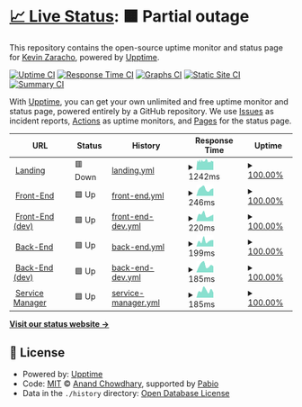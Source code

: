 # [📈 Live Status](https://kevinzaracho.com): <!--live status--> **🟧 Partial outage**

This repository contains the open-source uptime monitor and status page for [Kevin Zaracho](kevinzaracho.com), powered by [Upptime](https://github.com/upptime/upptime).

[![Uptime CI](https://github.com/kenzaflow/grow2on-uptime/workflows/Uptime%20CI/badge.svg)](https://github.com/kenzaflow/grow2on-uptime/actions?query=workflow%3A%22Uptime+CI%22)
[![Response Time CI](https://github.com/kenzaflow/grow2on-uptime/workflows/Response%20Time%20CI/badge.svg)](https://github.com/kenzaflow/grow2on-uptime/actions?query=workflow%3A%22Response+Time+CI%22)
[![Graphs CI](https://github.com/kenzaflow/grow2on-uptime/workflows/Graphs%20CI/badge.svg)](https://github.com/kenzaflow/grow2on-uptime/actions?query=workflow%3A%22Graphs+CI%22)
[![Static Site CI](https://github.com/kenzaflow/grow2on-uptime/workflows/Static%20Site%20CI/badge.svg)](https://github.com/kenzaflow/grow2on-uptime/actions?query=workflow%3A%22Static+Site+CI%22)
[![Summary CI](https://github.com/kenzaflow/grow2on-uptime/workflows/Summary%20CI/badge.svg)](https://github.com/kenzaflow/grow2on-uptime/actions?query=workflow%3A%22Summary+CI%22)

With [Upptime](https://upptime.js.org), you can get your own unlimited and free uptime monitor and status page, powered entirely by a GitHub repository. We use [Issues](https://github.com/kenzaflow/grow2on-uptime/issues) as incident reports, [Actions](https://github.com/kenzaflow/grow2on-uptime/actions) as uptime monitors, and [Pages](https://kevinzaracho.com) for the status page.

<!--start: status pages-->
<!-- This summary is generated by Upptime (https://github.com/upptime/upptime) -->
<!-- Do not edit this manually, your changes will be overwritten -->
<!-- prettier-ignore -->
| URL | Status | History | Response Time | Uptime |
| --- | ------ | ------- | ------------- | ------ |
| <img alt="" src="https://icons.duckduckgo.com/ip3/grow2on.com.ico" height="13"> [Landing](https://grow2on.com) | 🟥 Down | [landing.yml](https://github.com/kvnzrch/grow2on-uptime/commits/HEAD/history/landing.yml) | <details><summary><img alt="Response time graph" src="./graphs/landing/response-time-week.png" height="20"> 1242ms</summary><br><a href="https://kenzaflow.github.io/grow2on-uptime/history/landing"><img alt="Response time 1134" src="https://img.shields.io/endpoint?url=https%3A%2F%2Fraw.githubusercontent.com%2Fkvnzrch%2Fgrow2on-uptime%2FHEAD%2Fapi%2Flanding%2Fresponse-time.json"></a><br><a href="https://kenzaflow.github.io/grow2on-uptime/history/landing"><img alt="24-hour response time 1250" src="https://img.shields.io/endpoint?url=https%3A%2F%2Fraw.githubusercontent.com%2Fkvnzrch%2Fgrow2on-uptime%2FHEAD%2Fapi%2Flanding%2Fresponse-time-day.json"></a><br><a href="https://kenzaflow.github.io/grow2on-uptime/history/landing"><img alt="7-day response time 1242" src="https://img.shields.io/endpoint?url=https%3A%2F%2Fraw.githubusercontent.com%2Fkvnzrch%2Fgrow2on-uptime%2FHEAD%2Fapi%2Flanding%2Fresponse-time-week.json"></a><br><a href="https://kenzaflow.github.io/grow2on-uptime/history/landing"><img alt="30-day response time 1280" src="https://img.shields.io/endpoint?url=https%3A%2F%2Fraw.githubusercontent.com%2Fkvnzrch%2Fgrow2on-uptime%2FHEAD%2Fapi%2Flanding%2Fresponse-time-month.json"></a><br><a href="https://kenzaflow.github.io/grow2on-uptime/history/landing"><img alt="1-year response time 1146" src="https://img.shields.io/endpoint?url=https%3A%2F%2Fraw.githubusercontent.com%2Fkvnzrch%2Fgrow2on-uptime%2FHEAD%2Fapi%2Flanding%2Fresponse-time-year.json"></a></details> | <details><summary><a href="https://kenzaflow.github.io/grow2on-uptime/history/landing">100.00%</a></summary><a href="https://kenzaflow.github.io/grow2on-uptime/history/landing"><img alt="All-time uptime 59.99%" src="https://img.shields.io/endpoint?url=https%3A%2F%2Fraw.githubusercontent.com%2Fkvnzrch%2Fgrow2on-uptime%2FHEAD%2Fapi%2Flanding%2Fuptime.json"></a><br><a href="https://kenzaflow.github.io/grow2on-uptime/history/landing"><img alt="24-hour uptime 100.00%" src="https://img.shields.io/endpoint?url=https%3A%2F%2Fraw.githubusercontent.com%2Fkvnzrch%2Fgrow2on-uptime%2FHEAD%2Fapi%2Flanding%2Fuptime-day.json"></a><br><a href="https://kenzaflow.github.io/grow2on-uptime/history/landing"><img alt="7-day uptime 100.00%" src="https://img.shields.io/endpoint?url=https%3A%2F%2Fraw.githubusercontent.com%2Fkvnzrch%2Fgrow2on-uptime%2FHEAD%2Fapi%2Flanding%2Fuptime-week.json"></a><br><a href="https://kenzaflow.github.io/grow2on-uptime/history/landing"><img alt="30-day uptime 99.79%" src="https://img.shields.io/endpoint?url=https%3A%2F%2Fraw.githubusercontent.com%2Fkvnzrch%2Fgrow2on-uptime%2FHEAD%2Fapi%2Flanding%2Fuptime-month.json"></a><br><a href="https://kenzaflow.github.io/grow2on-uptime/history/landing"><img alt="1-year uptime 48.73%" src="https://img.shields.io/endpoint?url=https%3A%2F%2Fraw.githubusercontent.com%2Fkvnzrch%2Fgrow2on-uptime%2FHEAD%2Fapi%2Flanding%2Fuptime-year.json"></a></details>
| <img alt="" src="https://icons.duckduckgo.com/ip3/integrador.grow2on.com.ico" height="13"> [Front-End](https://integrador.grow2on.com) | 🟩 Up | [front-end.yml](https://github.com/kvnzrch/grow2on-uptime/commits/HEAD/history/front-end.yml) | <details><summary><img alt="Response time graph" src="./graphs/front-end/response-time-week.png" height="20"> 246ms</summary><br><a href="https://kenzaflow.github.io/grow2on-uptime/history/front-end"><img alt="Response time 228" src="https://img.shields.io/endpoint?url=https%3A%2F%2Fraw.githubusercontent.com%2Fkvnzrch%2Fgrow2on-uptime%2FHEAD%2Fapi%2Ffront-end%2Fresponse-time.json"></a><br><a href="https://kenzaflow.github.io/grow2on-uptime/history/front-end"><img alt="24-hour response time 258" src="https://img.shields.io/endpoint?url=https%3A%2F%2Fraw.githubusercontent.com%2Fkvnzrch%2Fgrow2on-uptime%2FHEAD%2Fapi%2Ffront-end%2Fresponse-time-day.json"></a><br><a href="https://kenzaflow.github.io/grow2on-uptime/history/front-end"><img alt="7-day response time 246" src="https://img.shields.io/endpoint?url=https%3A%2F%2Fraw.githubusercontent.com%2Fkvnzrch%2Fgrow2on-uptime%2FHEAD%2Fapi%2Ffront-end%2Fresponse-time-week.json"></a><br><a href="https://kenzaflow.github.io/grow2on-uptime/history/front-end"><img alt="30-day response time 386" src="https://img.shields.io/endpoint?url=https%3A%2F%2Fraw.githubusercontent.com%2Fkvnzrch%2Fgrow2on-uptime%2FHEAD%2Fapi%2Ffront-end%2Fresponse-time-month.json"></a><br><a href="https://kenzaflow.github.io/grow2on-uptime/history/front-end"><img alt="1-year response time 239" src="https://img.shields.io/endpoint?url=https%3A%2F%2Fraw.githubusercontent.com%2Fkvnzrch%2Fgrow2on-uptime%2FHEAD%2Fapi%2Ffront-end%2Fresponse-time-year.json"></a></details> | <details><summary><a href="https://kenzaflow.github.io/grow2on-uptime/history/front-end">100.00%</a></summary><a href="https://kenzaflow.github.io/grow2on-uptime/history/front-end"><img alt="All-time uptime 100.00%" src="https://img.shields.io/endpoint?url=https%3A%2F%2Fraw.githubusercontent.com%2Fkvnzrch%2Fgrow2on-uptime%2FHEAD%2Fapi%2Ffront-end%2Fuptime.json"></a><br><a href="https://kenzaflow.github.io/grow2on-uptime/history/front-end"><img alt="24-hour uptime 100.00%" src="https://img.shields.io/endpoint?url=https%3A%2F%2Fraw.githubusercontent.com%2Fkvnzrch%2Fgrow2on-uptime%2FHEAD%2Fapi%2Ffront-end%2Fuptime-day.json"></a><br><a href="https://kenzaflow.github.io/grow2on-uptime/history/front-end"><img alt="7-day uptime 100.00%" src="https://img.shields.io/endpoint?url=https%3A%2F%2Fraw.githubusercontent.com%2Fkvnzrch%2Fgrow2on-uptime%2FHEAD%2Fapi%2Ffront-end%2Fuptime-week.json"></a><br><a href="https://kenzaflow.github.io/grow2on-uptime/history/front-end"><img alt="30-day uptime 100.00%" src="https://img.shields.io/endpoint?url=https%3A%2F%2Fraw.githubusercontent.com%2Fkvnzrch%2Fgrow2on-uptime%2FHEAD%2Fapi%2Ffront-end%2Fuptime-month.json"></a><br><a href="https://kenzaflow.github.io/grow2on-uptime/history/front-end"><img alt="1-year uptime 100.00%" src="https://img.shields.io/endpoint?url=https%3A%2F%2Fraw.githubusercontent.com%2Fkvnzrch%2Fgrow2on-uptime%2FHEAD%2Fapi%2Ffront-end%2Fuptime-year.json"></a></details>
| <img alt="" src="https://icons.duckduckgo.com/ip3/integrador.dev.grow2on.com.ico" height="13"> [Front-End (dev)](https://integrador.dev.grow2on.com) | 🟩 Up | [front-end-dev.yml](https://github.com/kvnzrch/grow2on-uptime/commits/HEAD/history/front-end-dev.yml) | <details><summary><img alt="Response time graph" src="./graphs/front-end-dev/response-time-week.png" height="20"> 220ms</summary><br><a href="https://kenzaflow.github.io/grow2on-uptime/history/front-end-dev"><img alt="Response time 213" src="https://img.shields.io/endpoint?url=https%3A%2F%2Fraw.githubusercontent.com%2Fkvnzrch%2Fgrow2on-uptime%2FHEAD%2Fapi%2Ffront-end-dev%2Fresponse-time.json"></a><br><a href="https://kenzaflow.github.io/grow2on-uptime/history/front-end-dev"><img alt="24-hour response time 229" src="https://img.shields.io/endpoint?url=https%3A%2F%2Fraw.githubusercontent.com%2Fkvnzrch%2Fgrow2on-uptime%2FHEAD%2Fapi%2Ffront-end-dev%2Fresponse-time-day.json"></a><br><a href="https://kenzaflow.github.io/grow2on-uptime/history/front-end-dev"><img alt="7-day response time 220" src="https://img.shields.io/endpoint?url=https%3A%2F%2Fraw.githubusercontent.com%2Fkvnzrch%2Fgrow2on-uptime%2FHEAD%2Fapi%2Ffront-end-dev%2Fresponse-time-week.json"></a><br><a href="https://kenzaflow.github.io/grow2on-uptime/history/front-end-dev"><img alt="30-day response time 248" src="https://img.shields.io/endpoint?url=https%3A%2F%2Fraw.githubusercontent.com%2Fkvnzrch%2Fgrow2on-uptime%2FHEAD%2Fapi%2Ffront-end-dev%2Fresponse-time-month.json"></a><br><a href="https://kenzaflow.github.io/grow2on-uptime/history/front-end-dev"><img alt="1-year response time 213" src="https://img.shields.io/endpoint?url=https%3A%2F%2Fraw.githubusercontent.com%2Fkvnzrch%2Fgrow2on-uptime%2FHEAD%2Fapi%2Ffront-end-dev%2Fresponse-time-year.json"></a></details> | <details><summary><a href="https://kenzaflow.github.io/grow2on-uptime/history/front-end-dev">100.00%</a></summary><a href="https://kenzaflow.github.io/grow2on-uptime/history/front-end-dev"><img alt="All-time uptime 100.00%" src="https://img.shields.io/endpoint?url=https%3A%2F%2Fraw.githubusercontent.com%2Fkvnzrch%2Fgrow2on-uptime%2FHEAD%2Fapi%2Ffront-end-dev%2Fuptime.json"></a><br><a href="https://kenzaflow.github.io/grow2on-uptime/history/front-end-dev"><img alt="24-hour uptime 100.00%" src="https://img.shields.io/endpoint?url=https%3A%2F%2Fraw.githubusercontent.com%2Fkvnzrch%2Fgrow2on-uptime%2FHEAD%2Fapi%2Ffront-end-dev%2Fuptime-day.json"></a><br><a href="https://kenzaflow.github.io/grow2on-uptime/history/front-end-dev"><img alt="7-day uptime 100.00%" src="https://img.shields.io/endpoint?url=https%3A%2F%2Fraw.githubusercontent.com%2Fkvnzrch%2Fgrow2on-uptime%2FHEAD%2Fapi%2Ffront-end-dev%2Fuptime-week.json"></a><br><a href="https://kenzaflow.github.io/grow2on-uptime/history/front-end-dev"><img alt="30-day uptime 100.00%" src="https://img.shields.io/endpoint?url=https%3A%2F%2Fraw.githubusercontent.com%2Fkvnzrch%2Fgrow2on-uptime%2FHEAD%2Fapi%2Ffront-end-dev%2Fuptime-month.json"></a><br><a href="https://kenzaflow.github.io/grow2on-uptime/history/front-end-dev"><img alt="1-year uptime 100.00%" src="https://img.shields.io/endpoint?url=https%3A%2F%2Fraw.githubusercontent.com%2Fkvnzrch%2Fgrow2on-uptime%2FHEAD%2Fapi%2Ffront-end-dev%2Fuptime-year.json"></a></details>
| <img alt="" src="https://icons.duckduckgo.com/ip3/backend.grow2on.com.ico" height="13"> [Back-End](https://backend.grow2on.com) | 🟩 Up | [back-end.yml](https://github.com/kvnzrch/grow2on-uptime/commits/HEAD/history/back-end.yml) | <details><summary><img alt="Response time graph" src="./graphs/back-end/response-time-week.png" height="20"> 199ms</summary><br><a href="https://kenzaflow.github.io/grow2on-uptime/history/back-end"><img alt="Response time 354" src="https://img.shields.io/endpoint?url=https%3A%2F%2Fraw.githubusercontent.com%2Fkvnzrch%2Fgrow2on-uptime%2FHEAD%2Fapi%2Fback-end%2Fresponse-time.json"></a><br><a href="https://kenzaflow.github.io/grow2on-uptime/history/back-end"><img alt="24-hour response time 223" src="https://img.shields.io/endpoint?url=https%3A%2F%2Fraw.githubusercontent.com%2Fkvnzrch%2Fgrow2on-uptime%2FHEAD%2Fapi%2Fback-end%2Fresponse-time-day.json"></a><br><a href="https://kenzaflow.github.io/grow2on-uptime/history/back-end"><img alt="7-day response time 199" src="https://img.shields.io/endpoint?url=https%3A%2F%2Fraw.githubusercontent.com%2Fkvnzrch%2Fgrow2on-uptime%2FHEAD%2Fapi%2Fback-end%2Fresponse-time-week.json"></a><br><a href="https://kenzaflow.github.io/grow2on-uptime/history/back-end"><img alt="30-day response time 239" src="https://img.shields.io/endpoint?url=https%3A%2F%2Fraw.githubusercontent.com%2Fkvnzrch%2Fgrow2on-uptime%2FHEAD%2Fapi%2Fback-end%2Fresponse-time-month.json"></a><br><a href="https://kenzaflow.github.io/grow2on-uptime/history/back-end"><img alt="1-year response time 369" src="https://img.shields.io/endpoint?url=https%3A%2F%2Fraw.githubusercontent.com%2Fkvnzrch%2Fgrow2on-uptime%2FHEAD%2Fapi%2Fback-end%2Fresponse-time-year.json"></a></details> | <details><summary><a href="https://kenzaflow.github.io/grow2on-uptime/history/back-end">100.00%</a></summary><a href="https://kenzaflow.github.io/grow2on-uptime/history/back-end"><img alt="All-time uptime 75.92%" src="https://img.shields.io/endpoint?url=https%3A%2F%2Fraw.githubusercontent.com%2Fkvnzrch%2Fgrow2on-uptime%2FHEAD%2Fapi%2Fback-end%2Fuptime.json"></a><br><a href="https://kenzaflow.github.io/grow2on-uptime/history/back-end"><img alt="24-hour uptime 100.00%" src="https://img.shields.io/endpoint?url=https%3A%2F%2Fraw.githubusercontent.com%2Fkvnzrch%2Fgrow2on-uptime%2FHEAD%2Fapi%2Fback-end%2Fuptime-day.json"></a><br><a href="https://kenzaflow.github.io/grow2on-uptime/history/back-end"><img alt="7-day uptime 100.00%" src="https://img.shields.io/endpoint?url=https%3A%2F%2Fraw.githubusercontent.com%2Fkvnzrch%2Fgrow2on-uptime%2FHEAD%2Fapi%2Fback-end%2Fuptime-week.json"></a><br><a href="https://kenzaflow.github.io/grow2on-uptime/history/back-end"><img alt="30-day uptime 100.00%" src="https://img.shields.io/endpoint?url=https%3A%2F%2Fraw.githubusercontent.com%2Fkvnzrch%2Fgrow2on-uptime%2FHEAD%2Fapi%2Fback-end%2Fuptime-month.json"></a><br><a href="https://kenzaflow.github.io/grow2on-uptime/history/back-end"><img alt="1-year uptime 69.65%" src="https://img.shields.io/endpoint?url=https%3A%2F%2Fraw.githubusercontent.com%2Fkvnzrch%2Fgrow2on-uptime%2FHEAD%2Fapi%2Fback-end%2Fuptime-year.json"></a></details>
| <img alt="" src="https://icons.duckduckgo.com/ip3/backend.dev.grow2on.com.ico" height="13"> [Back-End (dev)](https://backend.dev.grow2on.com) | 🟩 Up | [back-end-dev.yml](https://github.com/kvnzrch/grow2on-uptime/commits/HEAD/history/back-end-dev.yml) | <details><summary><img alt="Response time graph" src="./graphs/back-end-dev/response-time-week.png" height="20"> 185ms</summary><br><a href="https://kenzaflow.github.io/grow2on-uptime/history/back-end-dev"><img alt="Response time 276" src="https://img.shields.io/endpoint?url=https%3A%2F%2Fraw.githubusercontent.com%2Fkvnzrch%2Fgrow2on-uptime%2FHEAD%2Fapi%2Fback-end-dev%2Fresponse-time.json"></a><br><a href="https://kenzaflow.github.io/grow2on-uptime/history/back-end-dev"><img alt="24-hour response time 161" src="https://img.shields.io/endpoint?url=https%3A%2F%2Fraw.githubusercontent.com%2Fkvnzrch%2Fgrow2on-uptime%2FHEAD%2Fapi%2Fback-end-dev%2Fresponse-time-day.json"></a><br><a href="https://kenzaflow.github.io/grow2on-uptime/history/back-end-dev"><img alt="7-day response time 185" src="https://img.shields.io/endpoint?url=https%3A%2F%2Fraw.githubusercontent.com%2Fkvnzrch%2Fgrow2on-uptime%2FHEAD%2Fapi%2Fback-end-dev%2Fresponse-time-week.json"></a><br><a href="https://kenzaflow.github.io/grow2on-uptime/history/back-end-dev"><img alt="30-day response time 224" src="https://img.shields.io/endpoint?url=https%3A%2F%2Fraw.githubusercontent.com%2Fkvnzrch%2Fgrow2on-uptime%2FHEAD%2Fapi%2Fback-end-dev%2Fresponse-time-month.json"></a><br><a href="https://kenzaflow.github.io/grow2on-uptime/history/back-end-dev"><img alt="1-year response time 276" src="https://img.shields.io/endpoint?url=https%3A%2F%2Fraw.githubusercontent.com%2Fkvnzrch%2Fgrow2on-uptime%2FHEAD%2Fapi%2Fback-end-dev%2Fresponse-time-year.json"></a></details> | <details><summary><a href="https://kenzaflow.github.io/grow2on-uptime/history/back-end-dev">100.00%</a></summary><a href="https://kenzaflow.github.io/grow2on-uptime/history/back-end-dev"><img alt="All-time uptime 99.85%" src="https://img.shields.io/endpoint?url=https%3A%2F%2Fraw.githubusercontent.com%2Fkvnzrch%2Fgrow2on-uptime%2FHEAD%2Fapi%2Fback-end-dev%2Fuptime.json"></a><br><a href="https://kenzaflow.github.io/grow2on-uptime/history/back-end-dev"><img alt="24-hour uptime 100.00%" src="https://img.shields.io/endpoint?url=https%3A%2F%2Fraw.githubusercontent.com%2Fkvnzrch%2Fgrow2on-uptime%2FHEAD%2Fapi%2Fback-end-dev%2Fuptime-day.json"></a><br><a href="https://kenzaflow.github.io/grow2on-uptime/history/back-end-dev"><img alt="7-day uptime 100.00%" src="https://img.shields.io/endpoint?url=https%3A%2F%2Fraw.githubusercontent.com%2Fkvnzrch%2Fgrow2on-uptime%2FHEAD%2Fapi%2Fback-end-dev%2Fuptime-week.json"></a><br><a href="https://kenzaflow.github.io/grow2on-uptime/history/back-end-dev"><img alt="30-day uptime 100.00%" src="https://img.shields.io/endpoint?url=https%3A%2F%2Fraw.githubusercontent.com%2Fkvnzrch%2Fgrow2on-uptime%2FHEAD%2Fapi%2Fback-end-dev%2Fuptime-month.json"></a><br><a href="https://kenzaflow.github.io/grow2on-uptime/history/back-end-dev"><img alt="1-year uptime 99.85%" src="https://img.shields.io/endpoint?url=https%3A%2F%2Fraw.githubusercontent.com%2Fkvnzrch%2Fgrow2on-uptime%2FHEAD%2Fapi%2Fback-end-dev%2Fuptime-year.json"></a></details>
| <img alt="" src="https://icons.duckduckgo.com/ip3/service-manager.grow2on.com.ico" height="13"> [Service Manager](https://service-manager.grow2on.com) | 🟩 Up | [service-manager.yml](https://github.com/kvnzrch/grow2on-uptime/commits/HEAD/history/service-manager.yml) | <details><summary><img alt="Response time graph" src="./graphs/service-manager/response-time-week.png" height="20"> 185ms</summary><br><a href="https://kenzaflow.github.io/grow2on-uptime/history/service-manager"><img alt="Response time 244" src="https://img.shields.io/endpoint?url=https%3A%2F%2Fraw.githubusercontent.com%2Fkvnzrch%2Fgrow2on-uptime%2FHEAD%2Fapi%2Fservice-manager%2Fresponse-time.json"></a><br><a href="https://kenzaflow.github.io/grow2on-uptime/history/service-manager"><img alt="24-hour response time 134" src="https://img.shields.io/endpoint?url=https%3A%2F%2Fraw.githubusercontent.com%2Fkvnzrch%2Fgrow2on-uptime%2FHEAD%2Fapi%2Fservice-manager%2Fresponse-time-day.json"></a><br><a href="https://kenzaflow.github.io/grow2on-uptime/history/service-manager"><img alt="7-day response time 185" src="https://img.shields.io/endpoint?url=https%3A%2F%2Fraw.githubusercontent.com%2Fkvnzrch%2Fgrow2on-uptime%2FHEAD%2Fapi%2Fservice-manager%2Fresponse-time-week.json"></a><br><a href="https://kenzaflow.github.io/grow2on-uptime/history/service-manager"><img alt="30-day response time 235" src="https://img.shields.io/endpoint?url=https%3A%2F%2Fraw.githubusercontent.com%2Fkvnzrch%2Fgrow2on-uptime%2FHEAD%2Fapi%2Fservice-manager%2Fresponse-time-month.json"></a><br><a href="https://kenzaflow.github.io/grow2on-uptime/history/service-manager"><img alt="1-year response time 244" src="https://img.shields.io/endpoint?url=https%3A%2F%2Fraw.githubusercontent.com%2Fkvnzrch%2Fgrow2on-uptime%2FHEAD%2Fapi%2Fservice-manager%2Fresponse-time-year.json"></a></details> | <details><summary><a href="https://kenzaflow.github.io/grow2on-uptime/history/service-manager">100.00%</a></summary><a href="https://kenzaflow.github.io/grow2on-uptime/history/service-manager"><img alt="All-time uptime 100.00%" src="https://img.shields.io/endpoint?url=https%3A%2F%2Fraw.githubusercontent.com%2Fkvnzrch%2Fgrow2on-uptime%2FHEAD%2Fapi%2Fservice-manager%2Fuptime.json"></a><br><a href="https://kenzaflow.github.io/grow2on-uptime/history/service-manager"><img alt="24-hour uptime 100.00%" src="https://img.shields.io/endpoint?url=https%3A%2F%2Fraw.githubusercontent.com%2Fkvnzrch%2Fgrow2on-uptime%2FHEAD%2Fapi%2Fservice-manager%2Fuptime-day.json"></a><br><a href="https://kenzaflow.github.io/grow2on-uptime/history/service-manager"><img alt="7-day uptime 100.00%" src="https://img.shields.io/endpoint?url=https%3A%2F%2Fraw.githubusercontent.com%2Fkvnzrch%2Fgrow2on-uptime%2FHEAD%2Fapi%2Fservice-manager%2Fuptime-week.json"></a><br><a href="https://kenzaflow.github.io/grow2on-uptime/history/service-manager"><img alt="30-day uptime 100.00%" src="https://img.shields.io/endpoint?url=https%3A%2F%2Fraw.githubusercontent.com%2Fkvnzrch%2Fgrow2on-uptime%2FHEAD%2Fapi%2Fservice-manager%2Fuptime-month.json"></a><br><a href="https://kenzaflow.github.io/grow2on-uptime/history/service-manager"><img alt="1-year uptime 100.00%" src="https://img.shields.io/endpoint?url=https%3A%2F%2Fraw.githubusercontent.com%2Fkvnzrch%2Fgrow2on-uptime%2FHEAD%2Fapi%2Fservice-manager%2Fuptime-year.json"></a></details>

<!--end: status pages-->

[**Visit our status website →**](https://kevinzaracho.com)

## 📄 License

- Powered by: [Upptime](https://github.com/upptime/upptime)
- Code: [MIT](./LICENSE) © [Anand Chowdhary](https://anandchowdhary.com), supported by [Pabio](https://pabio.com)
- Data in the `./history` directory: [Open Database License](https://opendatacommons.org/licenses/odbl/1-0/)
